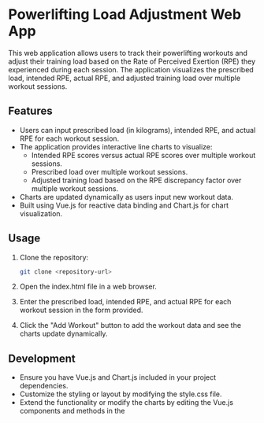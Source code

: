 # Powerlifting Load Adjustment Web App

This web application allows users to track their powerlifting workouts and adjust their training load based on the Rate of Perceived Exertion (RPE) they experienced during each session. The application visualizes the prescribed load, intended RPE, actual RPE, and adjusted training load over multiple workout sessions.

## Features

- Users can input prescribed load (in kilograms), intended RPE, and actual RPE for each workout session.
- The application provides interactive line charts to visualize:
  - Intended RPE scores versus actual RPE scores over multiple workout sessions.
  - Prescribed load over multiple workout sessions.
  - Adjusted training load based on the RPE discrepancy factor over multiple workout sessions.
- Charts are updated dynamically as users input new workout data.
- Built using Vue.js for reactive data binding and Chart.js for chart visualization.

## Usage

1. Clone the repository:

   ```bash
   git clone <repository-url>

   ```

2. Open the index.html file in a web browser.

3. Enter the prescribed load, intended RPE, and actual RPE for each workout session in the form provided.

4. Click the "Add Workout" button to add the workout data and see the charts update dynamically.

## Development

- Ensure you have Vue.js and Chart.js included in your project dependencies.
- Customize the styling or layout by modifying the style.css file.
- Extend the functionality or modify the charts by editing the Vue.js components and methods in the <script> section of index.html.

## Contributing

Contributions are welcome! Please fork the repository and create a pull request with your suggested changes.

## License

This project is licensed under the MIT License - see the LICENSE file for details.

